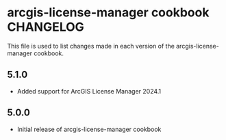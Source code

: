 arcgis-license-manager cookbook CHANGELOG
=================================

This file is used to list changes made in each version of the arcgis-license-manager cookbook.

5.1.0
-----

- Added support for ArcGIS License Manager 2024.1

5.0.0
-----

- Initial release of arcgis-license-manager cookbook
